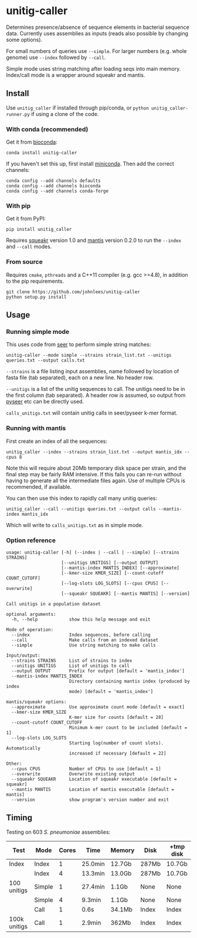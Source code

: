# unitig-caller
Determines presence/absence of sequence elements in bacterial sequence
data. Currently uses assemblies as inputs (reads also possible by changing
some options).

For small numbers of queries use `--simple`. For larger numbers
(e.g. whole genome) use `--index` followed by `--call`.

Simple mode uses string matching after loading seqs into main memory.
Index/call mode is a wrapper around squeakr and mantis.

## Install

Use `unitig_caller` if installed through pip/conda, or
`python unitig_caller-runner.py` if using a clone of the code.

### With conda (recommended)
Get it from [bioconda](http://bioconda.github.io/):
```
conda install unitig-caller
```

If you haven't set this up, first install
[miniconda](https://docs.conda.io/en/latest/miniconda.html). Then
add the correct channels:
```
conda config --add channels defaults
conda config --add channels bioconda
conda config --add channels conda-forge
```

### With pip
Get it from PyPI:
```
pip install unitig_caller
```

Requires [squeakr](https://github.com/splatlab/squeakr) version 1.0
and [mantis](https://github.com/splatlab/mantis) version 0.2.0 to run
the `--index` and `--call` modes.

### From source
Requires `cmake`, `pthreads` and a C++11 compiler (e.g. gcc >=4.8), in addition
to the pip requirements.
```
git clone https://github.com/johnlees/unitig-caller
python setup.py install
```

## Usage

### Running simple mode
This uses code from [seer](https://github.com/johnlees/seer) to perform
simple string matches:
```
unitig-caller --mode simple --strains strain_list.txt --unitigs queries.txt --output calls.txt
```

`--strains` is a file listing input assemblies, name followed by location
of fasta file (tab separated), each on a new line. No header row.

`--unitigs` is a list of the unitig sequences to call. The unitigs need
to be in the first column (tab separated). A header row is assumed, so
output from [pyseer](https://github.com/mgalardini/pyseer) etc can be directly used.

`calls_unitigs.txt` will contain unitig calls in seer/pyseer k-mer format.

### Running with mantis
First create an index of all the sequences:
```
unitig_caller --index --strains strain_list.txt --output mantis_idx --cpus 8
```
Note this will require about 20Mb temporary disk space per strain, and the final step
may be fairly RAM intensive. If this fails you can re-run without having to
generate all the intermediate files again. Use of multiple CPUs is recommended, if available.

You can then use this index to rapidly call many unitig queries:
```
unitig_caller --call --unitigs queries.txt --output calls --mantis-index mantis_idx
```
Which will write to `calls_unitigs.txt` as in simple mode.

### Option reference
```
usage: unitig-caller [-h] (--index | --call | --simple) [--strains STRAINS]
                     [--unitigs UNITIGS] [--output OUTPUT]
                     [--mantis-index MANTIS_INDEX] [--approximate]
                     [--kmer-size KMER_SIZE] [--count-cutoff COUNT_CUTOFF]
                     [--log-slots LOG_SLOTS] [--cpus CPUS] [--overwrite]
                     [--squeakr SQUEAKR] [--mantis MANTIS] [--version]

Call unitigs in a population dataset

optional arguments:
  -h, --help            show this help message and exit

Mode of operation:
  --index               Index sequences, before calling
  --call                Make calls from an indexed dataset
  --simple              Use string matching to make calls

Input/output:
  --strains STRAINS     List of strains to index
  --unitigs UNITIGS     List of unitigs to call
  --output OUTPUT       Prefix for output [default = 'mantis_index']
  --mantis-index MANTIS_INDEX
                        Directory containing mantis index (produced by index
                        mode) [default = 'mantis_index']

mantis/squeakr options:
  --approximate         Use approximate count mode [default = exact]
  --kmer-size KMER_SIZE
                        K-mer size for counts [default = 28]
  --count-cutoff COUNT_CUTOFF
                        Minimum k-mer count to be included [default = 1]
  --log-slots LOG_SLOTS
                        Starting log(number of count slots). Automatically
                        increased if necessary [default = 22]

Other:
  --cpus CPUS           Number of CPUs to use [default = 1]
  --overwrite           Overwrite existing output
  --squeakr SQUEAKR     Location of squeakr executable [default = squeakr]
  --mantis MANTIS       Location of mantis executable [default = mantis]
  --version             show program's version number and exit
```

## Timing
Testing on 603 *S. pneumoniae* assemblies:

| Test          | Mode          | Cores | Time    | Memory | Disk  | +tmp disk |
| ------------- | ------------- |-------|---------|--------|-------|---------- |
| Index         | Index         | 1     | 25.0min | 12.7Gb | 287Mb | 10.7Gb    |
|               | Index         | 4     | 13.3min | 13.0Gb | 287Mb | 10.7Gb    |
| 100 unitigs   | Simple        | 1     | 27.4min | 1.1Gb  | None  | None      |
|               | Simple        | 4     | 9.3min  | 1.1Gb  | None  | None      |
|               | Call          | 1     | 0.6s    | 34.1Mb | Index | Index     |
| 100k unitigs  | Call          | 1     | 2.9min  | 362Mb  | Index | Index     |